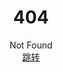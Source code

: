 # <center>404</center>
<center>Not Found</center>
<center><a href="BenjaminPan61618.github.io/index.html">跳转</a></center>
